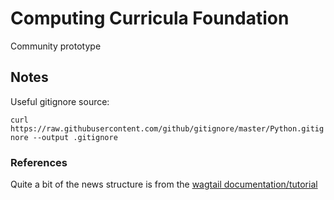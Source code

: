 # Computing Curricula Foundation

Community prototype

## Notes

Useful gitignore source:

`curl https://raw.githubusercontent.com/github/gitignore/master/Python.gitignore --output .gitignore`

### References

Quite a bit of the news structure is from the [wagtail documentation/tutorial](https://docs.wagtail.io/en/stable/getting_started/index.html)
